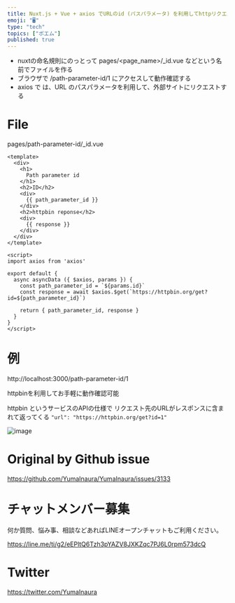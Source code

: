 ```yaml
---
title: Nuxt.js + Vue + axios でURLのid (パスパラメータ) を利用してhttpリクエストする例
emoji: "🖥"
type: "tech"
topics: ["ポエム"]
published: true
---
```


- nuxtの命名規則にのっとって pages/<page_name>/_id.vue などという名前でファイルを作る
- ブラウザで /path-parameter-id/1 にアクセスして動作確認する
- axios で は、URL のパスパラメータを利用して、外部サイトにリクエストする

# File

pages/path-parameter-id/_id.vue

```vue
<template>
  <div>
    <h1>
      Path parameter id
    </h1>
    <h2>ID</h2>
    <div>
      {{ path_parameter_id }}
    </div>
    <h2>httpbin reponse</h2>
    <div>
      {{ response }}
    </div>
  </div>
</template>

<script>
import axios from 'axios'

export default {
  async asyncData ({ $axios, params }) {
    const path_parameter_id = `${params.id}`
    const response = await $axios.$get(`https://httpbin.org/get?id=${path_parameter_id}`)

    return { path_parameter_id, response }
  }
}
</script>

```

# 例

http://localhost:3000/path-parameter-id/1

httpbinを利用してお手軽に動作確認可能

httpbin というサービスのAPIの仕様で
リクエスト先のURLがレスポンスに含まれて返ってくる `"url": "https://httpbin.org/get?id=1" ` 

![image](https://user-images.githubusercontent.com/13635059/80932354-1876ca00-8dfa-11ea-8fa4-7776c4ae0c1c.png)


# Original by Github issue

https://github.com/YumaInaura/YumaInaura/issues/3133











<!-- Update From Qiita API -->

# チャットメンバー募集


何か質問、悩み事、相談などあればLINEオープンチャットもご利用ください。

https://line.me/ti/g2/eEPltQ6Tzh3pYAZV8JXKZqc7PJ6L0rpm573dcQ





# Twitter


https://twitter.com/YumaInaura


<!-- Update From Qiita API -->



